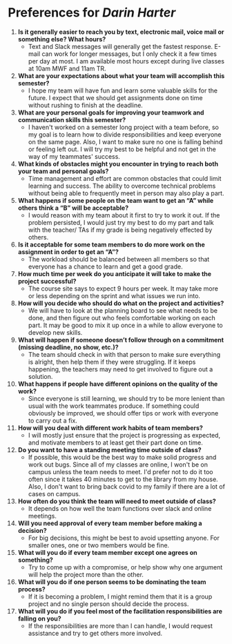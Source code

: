 # Preferences for _Darin Harter_

1. __Is it generally easier to reach you by text, electronic mail, voice mail or something else?  What hours?__ 
   * Text and Slack messages will generally get the fastest response. E-mail can work for longer messages, but I only
   check it a few times per day at most. I am available most hours except during live classes at 10am MWF and 11am TR.
1. __What are your expectations about what your team will accomplish this semester?__ 
   * I hope my team will have fun and learn some valuable skills for the future. I expect that we should get assignments
   done on time without rushing to finish at the deadline.
1. __What are your personal goals for improving your teamwork and communication skills this semester?__ 
   * I haven't worked on a semester long project with a team before, so my goal is to learn how to divide responsibilities
   and keep everyone on the same page. Also, I want to make sure no one is falling behind or feeling left out. I will try
   my best to be helpful and not get in the way of my teammates' success.
1. __What kinds of obstacles might you encounter in trying to reach both your team and personal goals?__ 
   * Time management and effort are common obstacles that could limit learning and success. The ability to overcome 
   technical problems without being able to frequently meet in person may also play a part.
1. __What happens if some people on the team want to get an “A” while others think a “B” will be acceptable?__ 
   * I would reason with my team about it first to try to work it out. If the problem persisted, 
   I would just try my best to do my part and talk with the teacher/ TAs if my grade is being negatively effected by others.
1. __Is it acceptable for some team members to do more work on the assignment in order to get an “A”?__ 
   * The workload should be balanced between all members so that everyone has a chance to learn and get a good grade.
1. __How much time per week do you anticipate it will take to make the project successful?__ 
   * The course site says to expect 9 hours per week. It may take more or less depending on the sprint and what
   issues we run into.
1. __How will you decide who should do what on the project and activities?__ 
   * We will have to look at the planning board to see what needs to be done, and then figure out who feels comfortable
   working on each part. It may be good to mix it up once in a while to allow everyone to develop new skills.
1. __What will happen if someone doesn’t follow through on a commitment (missing deadline, no show, etc.)?__ 
   * The team should check in with that person to make sure everything is alright, then help them if they were struggling.
   If it keeps happening, the teachers may need to get involved to figure out a solution.
1. __What happens if people have different opinions on the quality of the work?__ 
   * Since everyone is still learning, we should try to be more lenient than usual with the work teammates produce. If
   something could obviously be improved, we should offer tips or work with everyone to carry out a fix.
1. __How will you deal with different work habits of team members?__ 
   * I will mostly just ensure that the project is progressing as expected, and motivate members to at least get their
   part done on time.
1. __Do you want to have a standing meeting time outside of class?__ 
   * If possible, this would be the best way to make solid progress and work out bugs. Since all of my classes are online,
   I won't be on campus unless the team needs to meet. I'd prefer not to do it too often since it takes 40 minutes to get
   to the library from my house. Also, I don't want to bring back covid to my family if there are a lot of cases on campus.
1. __How often do you think the team will need to meet outside of class?__ 
   * It depends on how well the team functions over slack and online meetings.
1. __Will you need approval of every team member before making a decision?__ 
   * For big decisions, this might be best to avoid upsetting anyone. For smaller ones, one or two members would be fine. 
1. __What will you do if every team member except one agrees on something?__ 
   * Try to come up with a compromise, or help show why one argument will help the project more than the other.
1. __What will you do if one person seems to be dominating the team process?__ 
   * If it is becoming a problem, I might remind them that it is a group project and no single person should decide the process.
1. __What will you do if you feel most of the facilitation responsibilities are falling on you?__ 
   * If the responsibilities are more than I can handle, I would request assistance and try to get others more involved.
